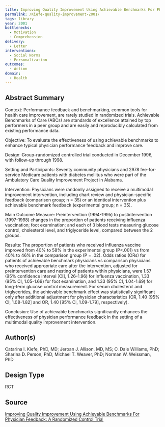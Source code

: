 ```yaml
---
title: Improving Quality Improvement Using Achievable Benchmarks For Physician Feedback-A Randomized Controlled Trial
permalink: /Kiefe-quality-improvement-2001/
tags: library 
year: 2001
bottlenecks: 
  - Motivation
  - Comprehension 
delivery: 
  - Letter 
interventions: 
  - Social Norms 
  - Personalization 
outcomes: 
  - Action 
domain: 
  - Health 
---
```

## Abstract Summary

Context: Performance feedback and benchmarking, common tools for health care improvement, are rarely studied in randomized trials. Achievable Benchmarks of Care (ABCs) are standards of excellence attained by top performers in a peer group and are easily and reproducibly calculated from existing performance data.


Objective: To evaluate the effectiveness of using achievable benchmarks to enhance typical physician performance feedback and improve care.


Design: Group-randomized controlled trial conducted in December 1996, with follow-up through 1998.


Setting and Participants: Seventy community physicians and 2978 fee-for-service Medicare patients with diabetes mellitus who were part of the Ambulatory Care Quality Improvement Project in Alabama.


Intervention: Physicians were randomly assigned to receive a multimodal improvement intervention, including chart review and physician-specific feedback (comparison group; n = 35) or an identical intervention plus achievable benchmark feedback (experimental group; n = 35).


Main Outcome Measure: Preintervention (1994-1995) to postintervention (1997-1998) changes in the proportion of patients receiving influenza vaccination; foot examination; and each of 3 blood tests measuring glucose control, cholesterol level, and triglyceride level, compared between the 2 groups.


Results: The proportion of patients who received influenza vaccine improved from 40% to 58% in the experimental group (P<.001) vs from 40% to 46% in the comparison group (P = .02). Odds ratios (ORs) for patients of achievable benchmark physicians vs comparison physicians who received appropriate care after the intervention, adjusted for preintervention care and nesting of patients within physicians, were 1.57 (95% confidence interval [CI], 1.26-1.96) for influenza vaccination, 1.33 (95% CI, 1.05-1.69) for foot examination, and 1.33 (95% CI, 1.04-1.69) for long-term glucose control measurement. For serum cholesterol and triglycerides, the achievable benchmark effect was statistically significant only after additional adjustment for physician characteristics (OR, 1.40 [95% CI, 1.08-1.82] and OR, 1.40 [95% CI, 1.09-1.79], respectively).


Conclusion: Use of achievable benchmarks significantly enhances the effectiveness of physician performance feedback in the setting of a multimodal quality improvement intervention.


## Author(s)

Catarina I. Kiefe, PhD, MD; Jeroan J. Allison, MD, MS; O. Dale Williams, PhD; Sharina D. Person, PhD; Michael T. Weaver, PhD; Norman W. Weissman, PhD


## Design Type

RCT


## Source

<a href="http://jamanetwork.com/journals/jama/fullarticle/193913">Improving Quality Improvement Using Achievable Benchmarks For Physician Feedback: A Randomized Control Trial</a>
